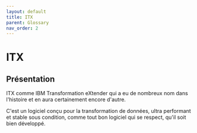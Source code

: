 ```yaml
---
layout: default
title: ITX
parent: Glossary
nav_order: 2
---
```


# ITX #

## Présentation

ITX comme IBM Transformation eXtender qui a eu de nombreux nom dans l'histoire et en aura certainement encore d'autre.

C'est un logiciel conçu pour la transformation de données, ultra performant et stable sous condition, comme tout bon logiciel qui se respect, qu'il soit bien développé.

